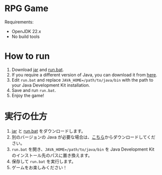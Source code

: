 # RPG Game

Requirements:

- OpenJDK 22.x
- No build tools

# How to run

1. Download [jar](Task_20240831_22020001_RPG_2.jar) and [run.bat](run.bat).
2. If you require a different version of Java, you can download it from [here](https://jdk.java.net/archive/).
3. Edit `run.bat` and replace `JAVA_HOME=/path/to/java/bin` with the path to your Java Development Kit installation.
4. Save and run `run.bat`.
5. Enjoy the game!

# 実行の仕方

1. [jar](Task_20240831_22020001_RPG_2.jar) と [run.bat](run.bat) をダウンロードします。
2. 別のバージョンの Java が必要な場合は、[こちら](https://jdk.java.net/archive/)からダウンロードしてください。
3. `run.bat` を開き、`JAVA_HOME=/path/to/java/bin` を Java Development Kit のインストール先のパスに置き換えます。
4. 保存して `run.bat` を実行します。
5. ゲームをお楽しみください！
